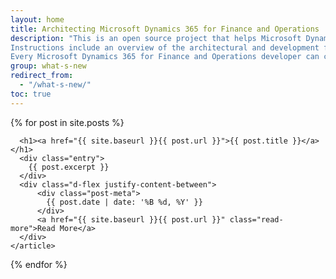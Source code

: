 ```yaml
---
layout: home
title: Architecting Microsoft Dynamics 365 for Finance and Operations
description: "This is an open source project that helps Microsoft Dynamics 365 for Finance and Operations developers improve their skills and approaches to build the best solutions. Developers can find information that describes the rules of development approach and recommended patterns for developing customizations for Microsoft Dynamics 365 for Finance and Operations.
Instructions include an overview of the architectural and development features and the tools available in the development environment. It is also covers the essentials of doing development in Microsoft Dynamics 365 for Operations, including creating tables, classes, forms, and reports, using models, Visual Studio and other fun features.
Every Microsoft Dynamics 365 for Finance and Operations developer can contribute with this open-source project. Please join us!"
group: what-s-new
redirect_from:
  - "/what-s-new/"
toc: true
---
```


<div class="posts">
  {% for post in site.posts %}
    <article class="post mb-3">

      <h1><a href="{{ site.baseurl }}{{ post.url }}">{{ post.title }}</a></h1>
      <div class="entry">
        {{ post.excerpt }}
      </div>
      <div class="d-flex justify-content-between">
	      <div class="post-meta">
	      	{{ post.date | date: '%B %d, %Y' }}
	      </div>
	      <a href="{{ site.baseurl }}{{ post.url }}" class="read-more">Read More</a>
	  </div>
    </article>
  {% endfor %}
</div>